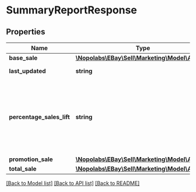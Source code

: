 # SummaryReportResponse

## Properties
Name | Type | Description | Notes
------------ | ------------- | ------------- | -------------
**base_sale** | [**\Nopolabs\EBay\Sell\Marketing\Model\Amount**](Amount.md) |  | [optional] 
**last_updated** | **string** | The date the report was generated. | [optional] 
**percentage_sales_lift** | **string** | The percentage of the total dollar amount gained due to promotions. This value is calculated as follows: precentageSalesLift &#x3D; promotionSale / (baseSale + promotionSale) | [optional] 
**promotion_sale** | [**\Nopolabs\EBay\Sell\Marketing\Model\Amount**](Amount.md) |  | [optional] 
**total_sale** | [**\Nopolabs\EBay\Sell\Marketing\Model\Amount**](Amount.md) |  | [optional] 

[[Back to Model list]](../README.md#documentation-for-models) [[Back to API list]](../README.md#documentation-for-api-endpoints) [[Back to README]](../README.md)


